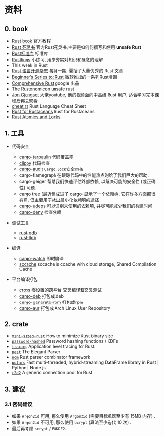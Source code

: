 # 资料

## 0. book

- [Rust book](https://doc.rust-lang.org/book/) 官方教程
- [Rust 死灵书](https://doc.rust-lang.org/nomicon/) 官方Rust死灵书,主要是如何何撰写和使用 **unsafe Rust**
- [Rust标准库](https://doc.rust-lang.org/stable/std/) 标准库
- [Rustlings](https://github.com/rust-lang/rustlings) 小练习, 用来夯实对知识和概念的理解
- [This week in Rust](https://github.com/rust-lang/this-week-in-rust)
- [Rust 语言开源杂志](https://github.com/RustMagazine/rust_magazine_2021) 每月一期, 囊括了大量优秀的 Rust 文章
- [Beginner’s Series to: Rust](https://www.youtube.com/playlist?list=PLlrxD0HtieHjbTjrchBwOVks_sr8EVW1x) 微软推出的一系列Rust培训
- [Comprehensive Rust](https://google.github.io/comprehensive-rust/welcome.html) google 出品
- [The Rustonomicon](https://doc.rust-lang.org/nomicon/intro.html) unsafe rust
- [Jon Gjengset](https://www.youtube.com/channel/UC_iD0xppBwwsrM9DegC5cQQ) 大佬youtube, 他的视频面向中高级 Rust 用户, 适合学习完本课程后再去观看
- [cheat rs](https://cheats.rs/) Rust Language Cheat Sheet
- [Rust for Rustaceans]() Rust for Rustaceans
- [Rust Atomics and Locks](https://marabos.nl/atomics/)

## 1. 工具

- 代码安全

  - [cargo-tarpaulin](https://crates.io/crates/cargo-tarpaulin) 代码覆盖率
  - [clippy](https://github.com/rust-lang/rust-clippy#clippy) 代码检查
  - [cargo-audit](https://crates.io/crates/cargo-audit) `Cargo.lock`安全审核
  - cargo-flamegraph 在跟踪代码中的性能热点时给了我们巨大的帮助.
  - cargo-geiger 帮助我们快速评估外部依赖, 以解决可能的安全性 (或正确性) 问题.
  - cargo tree (最近集成进了 cargo) 显示了一个依赖树, 它在许多方面都很有用, 但主要用于找出最小化依赖项的途径
  - [cargo-udeps](https://crates.io/crates/cargo-udeps) 可以识别未使用的依赖项, 并尽可能减少我们的构建时间
  - [cargo-deny](https://github.com/EmbarkStudios/cargo-deny) 检查依赖
  
- 调试工具

  - [rust-gdb](https://github.com/rust-lang/rust/blob/master/src/etc/rust-gdb)
  - [rust-lldb](https://github.com/rust-lang/rust/blob/master/src/etc/rust-lldb)
- 编译

  - [cargo-watch](https://crates.io/crates/cargo-watch) 即时编译
  - [sccache](https://github.com/mozilla/sccache) sccache is ccache with cloud storage, Shared Compilation Cache

- 平台编译打包

  - [cross](https://github.com/cross-rs/cross) 零设置的跨平台 交叉编译和交叉测试
  - [cargo-deb](https://crates.io/crates/cargo-deb) 打包成.deb
  - [cargo-generate-rpm](https://github.com/cat-in-136/cargo-generate-rpm) 打包成rpm
  - [cargo-aur](https://crates.io/crates/cargo-aur) 打包成 Arch Linux User Repository

## 2. crate

- [`mini-sized-rust`](https://github.com/johnthagen/min-sized-rust) How to minimize Rust binary size
- [`password-hashed`](https://github.com/RustCrypto/password-hashes) Password hashing functions / KDFs
- [`tracing`](https://github.com/tokio-rs/tracing) Application level tracing for Rust.
- [`pest`](https://github.com/pest-parser/pest) The Elegant Parser
- [`nom`](https://github.com/Geal/nom) Rust parser combinator framework
- [`polars`](https://github.com/pola-rs/polars) Fast multi-threaded, hybrid-streaming DataFrame library in Rust | Python | Node.js
- [`r2d2`](https://github.com/sfackler/r2d2) A generic connection pool for Rust

## 3. 建议

### 3.1 密码建议

- 如果 `Argon2id` 可用, 那么使用 `Argon2id` (需要目标机器至少有 15MB 内存) . 
- 如果 `Argon2id` 不可用, 那么使用 `bcrypt` (算法至少迭代 10 次) . 
- 最后再考虑 `scrypt` / `PBKDF2`. 
